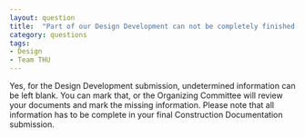 ```yaml
---
layout: question
title:  "Part of our Design Development can not be completely finished. For instance, the manufacturer, product model of some of our facilities have not been decided. Can we leave these information blank?"
category: questions
tags:
- Design
- Team THU
---
```


Yes, for the Design Development submission, undetermined information can be left blank. You can mark that, or the Organizing Committee will review your documents and mark the missing information. Please note that all information has to be complete in your final Construction Documentation submission.